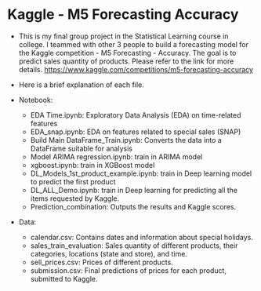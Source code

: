 # Kaggle - M5 Forecasting Accuracy

- This is my final group project in the Statistical Learning course in college. I teammed with other 3 people to build a forecasting model for the Kaggle competition - M5 Forecasting - Accuracy. The goal is to predict sales quantity of products. Please refer to the link for more details.
https://www.kaggle.com/competitions/m5-forecasting-accuracy

- Here is a brief explanation of each file.

- Notebook:
    - EDA Time.ipynb: Exploratory Data Analysis (EDA) on time-related features
    - EDA_snap.ipynb: EDA  on features related to special sales (SNAP)
    - Build Main DataFrame_Train.ipynb: Converts the data into a DataFrame suitable for analysis
    - Model ARIMA regression.ipynb: train in ARIMA model
    - xgboost.ipynb: train in XGBoost model
    - DL_Models_1st_product_example.ipynb: train in Deep learning model to predict the first product
    - DL_ALL_Demo.ipynb: train in Deep learning for predicting all the items requested by Kaggle.
    - Prediction_combination: Outputs the results and Kaggle scores.
- Data:
    - calendar.csv: Contains dates and information about special holidays.
    - sales_train_evaluation: Sales quantity of different products, their categories, locations (state and store), and time.
    - sell_prices.csv: Prices of different products.
    - submission.csv: Final predictions of prices for each product, submitted to Kaggle.

